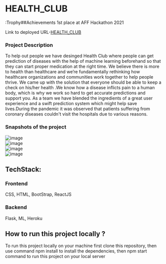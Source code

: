 # HEALTH_CLUB

:Trophy##Achievements
1st place at AFF Hackathon 2021


Link to deployed URL-[HEALTH_CLUB](http://accessible-stove.surge.sh/)

### Project Description
To help out people we have desinged Health Club where people can get prediction of diseases with the help of machine learning beforehand so that they can start proper medication at the right time. We believe there is more to health than healthcare and we’re fundamentally rethinking how healthcare organizations and communities work together to help people thrive. We came up with the solution that everyone should be able to keep a check on his/her health .We know how a disease inflicts pain to a human body, which is why we work so hard to get accurate predictions and support you. As a team we have blended the ingredients of a great user experience and a swift prediction system which might help save lives.During the pandemic it was observed that patients suffering from coronary diseases couldn't visit the hospitals due to various reasons.


### Snapshots of the project

![image](https://user-images.githubusercontent.com/60667917/115993202-64b0b080-a5ef-11eb-9c84-a9865dcd3d7a.png)
<br />
![image](https://user-images.githubusercontent.com/63836083/115994538-071f6280-a5f5-11eb-8fd7-6586000ada90.png)
<br />
![image](https://user-images.githubusercontent.com/63836083/115994616-61202800-a5f5-11eb-8507-a2f7717d3e61.png)
<br />
![image](https://user-images.githubusercontent.com/63836083/115994640-7d23c980-a5f5-11eb-86be-9f2d00128b76.png)
<br />


## TechStack:
### Frontend 
CSS,
HTML,
BootStrap,
ReactJS
### Backend 
Flask,
ML,
Heroku 

## How to run this project locally ?
To run this project locally on your machine first clone this repository, then use command npm install to install the dependencies, then npm start command to run this project on your local server




